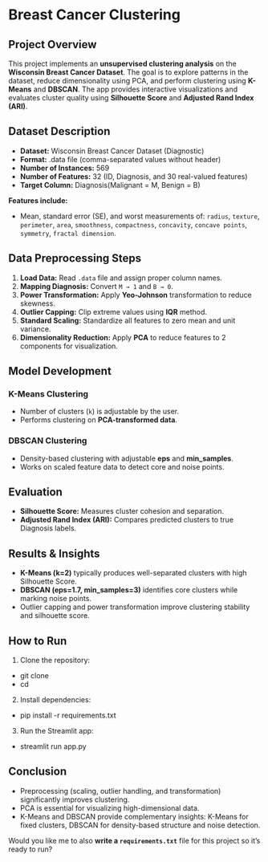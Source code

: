 # Breast Cancer Clustering 

## Project Overview

This project implements an **unsupervised clustering analysis** on the **Wisconsin Breast Cancer Dataset**. The goal is to explore patterns in the dataset, reduce dimensionality using PCA, 
and perform clustering using **K-Means** and **DBSCAN**. The app provides interactive visualizations and evaluates cluster quality using **Silhouette Score** and **Adjusted Rand Index (ARI)**.

## Dataset Description

* **Dataset:** Wisconsin Breast Cancer Dataset (Diagnostic)
* **Format:** .data file (comma-separated values without header)
* **Number of Instances:** 569
* **Number of Features:** 32 (ID, Diagnosis, and 30 real-valued features)
* **Target Column:** Diagnosis(Malignant = M, Benign = B)

**Features include:**

* Mean, standard error (SE), and worst measurements of:
  `radius`, `texture`, `perimeter`, `area`, `smoothness`, `compactness`, `concavity`, `concave points`, `symmetry`, `fractal dimension`.

## Data Preprocessing Steps
1. **Load Data:** Read `.data` file and assign proper column names.
2. **Mapping Diagnosis:** Convert `M → 1` and `B → 0`.
3. **Power Transformation:** Apply **Yeo-Johnson** transformation to reduce skewness.
4. **Outlier Capping:** Clip extreme values using **IQR** method.
5. **Standard Scaling:** Standardize all features to zero mean and unit variance.
6. **Dimensionality Reduction:** Apply **PCA** to reduce features to 2 components for visualization.

## Model Development

### K-Means Clustering
* Number of clusters (`k`) is adjustable by the user.
* Performs clustering on **PCA-transformed data**.

### DBSCAN Clustering
* Density-based clustering with adjustable **eps** and **min_samples**.
* Works on scaled feature data to detect core and noise points.

## Evaluation
* **Silhouette Score:** Measures cluster cohesion and separation.
* **Adjusted Rand Index (ARI):** Compares predicted clusters to true Diagnosis labels.

## Results & Insights

* **K-Means (k=2)** typically produces well-separated clusters with high Silhouette Score.
* **DBSCAN (eps=1.7, min_samples=3)** identifies core clusters while marking noise points.
* Outlier capping and power transformation improve clustering stability and silhouette score.

## How to Run

1. Clone the repository:
- git clone <repo>
- cd <repo>
2. Install dependencies:
- pip install -r requirements.txt
3. Run the Streamlit app:
- streamlit run app.py

## Conclusion
* Preprocessing (scaling, outlier handling, and transformation) significantly improves clustering.
* PCA is essential for visualizing high-dimensional data.
* K-Means and DBSCAN provide complementary insights: K-Means for fixed clusters, DBSCAN for density-based structure and noise detection.


Would you like me to also **write a `requirements.txt`** file for this project so it’s ready to run?
